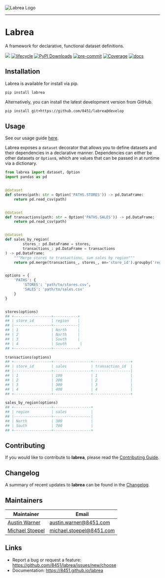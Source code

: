 <picture align="center">
  <source media="(prefers-color-scheme: dark)" srcset="docs/source/_static/labrea-logo-white.png">
  <img alt="Labrea Logo" src="docs/source/_static/labrea-logo-black.png">
</picture>

-----------------

# Labrea
A framework for declarative, functional dataset definitions.

![](https://img.shields.io/badge/version-2.1.2.beta0-blue.svg)
[![lifecycle](https://img.shields.io/badge/lifecycle-stable-green.svg)](https://www.tidyverse.org/lifecycle/#stable)
[![PyPI Downloads](https://img.shields.io/pypi/dm/labrea.svg?label=PyPI%20downloads)](https://pypi.org/project/labrea/)
[![pre-commit](https://img.shields.io/badge/pre--commit-enabled-brightgreen?logo=pre-commit&logoColor=white)](https://github.com/pre-commit/pre-commit)
[![Coverage](https://raw.githubusercontent.com/8451/labrea/meta/coverage/coverage.svg)](https://github.com/8451/labrea/tree/meta/coverage)
[![docs](https://img.shields.io/badge/docs-latest-brightgreen.svg?style=flat)](https://8451.github.io/labrea)

## Installation
Labrea is available for install via pip.

```bash
pip install labrea
````

Alternatively, you can install the latest development version from GitHub.

```bash
pip install git+https://github.com/8451/labrea@develop
```

## Usage
See our usage guide [here](docs/source/usage.md).

Labrea exposes a `dataset` decorator that allows you to define datasets and their dependencies in a declarative manner.
Dependencies can either be other datasets or `Option`s, which are values that can be passed in at runtime via a
dictionary.

```python
from labrea import dataset, Option
import pandas as pd


@dataset
def stores(path: str = Option('PATHS.STORES')) -> pd.DataFrame:
    return pd.read_csv(path)


@dataset
def transactions(path: str = Option('PATHS.SALES')) -> pd.DataFrame:
    return pd.read_csv(path)


@dataset
def sales_by_region(
        stores_: pd.DataFrame = stores,
        transactions_: pd.DataFrame = transactions
) -> pd.DataFrame:
    """Merge stores to transactions, sum sales by region"""
    return pd.merge(transactions_, stores_, on='store_id').groupby('region')['sales'].sum().reset_index()


options = {
    'PATHS': {
        'STORES': 'path/to/stores.csv',
        'SALES': 'path/to/sales.csv'
    }
}


stores(options)
## +-----------------+-----------+
## | store_id        | region    |
## |-----------------+-----------|
## | 1               | North     |
## | 2               | North     |
## | 3               | South     |
## | 4               | South      |
## +-----------------+-----------+

transactions(options)
## +-----------------+-----------------+-----------------+
## | store_id        | sales           | transaction_id  |
## |-----------------+-----------------+-----------------|
## | 1               | 100             | 1               |
## | 2               | 200             | 2               |
## | 3               | 300             | 3               |
## | 4               | 400             | 4               |
## +-----------------+-----------------+-----------------+

sales_by_region(options)
## +-----------------+-----------------+
## | region          | sales           |
## |-----------------+-----------------|
## | North           | 300             |
## | South           | 700             |
## +-----------------+-----------------+
```

## Contributing
If you would like to contribute to **labrea**, please read the
[Contributing Guide](docs/source/contributing.md).

## Changelog
A summary of recent updates to **labrea** can be found in the
[Changelog](docs/source/changelog.md).

## Maintainers

| Maintainer                                                | Email                    |
|-----------------------------------------------------------|--------------------------|
| [Austin Warner](https://github.com/austinwarner-8451)     | austin.warner@8451.com   |
| [Michael Stoepel](https://github.com/michaelstoepel-8451) | michael.stoepel@8451.com |

## Links
- Report a bug or request a feature: https://github.com/8451/labrea/issues/new/choose
- Documentation: https://8451.github.io/labrea
